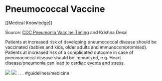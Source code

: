 # Pneumococcal Vaccine
[[Medical Knowledge]]

Source: [CDC Pneumonia Vaccine Timing](https://www.cdc.gov/vaccines/vpd/pneumo/downloads/pneumo-vaccine-timing.pdf) and Krishna Desai

Patients at increased risk of developing pneumococcal disease should be vaccinated (babies and kids, older adults and immunocompromised). Patients at increased risk of a complicated outcome in case of pneumococcal disease should be immunized, e.g. Heart disease/pneumonia can lead to cardiac events and stress.

![](Pneumococcal%20Vaccine/IMG_2317.JPG)
![](Pneumococcal%20Vaccine/IMG_2318.JPG)
.
.
.
#guidelines/medicine